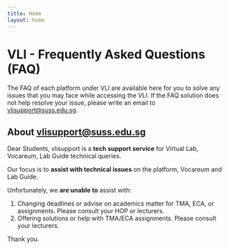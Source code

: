```yaml
---
title: Home
layout: home
---
```


# VLI - Frequently Asked Questions (FAQ)
The FAQ of each platform under VLI are available here for you to solve any issues that you may face while accessing the VLI.
If the FAQ solution does not help resolve your issue, please write an email to <vlisupport@suss.edu.sg>.

## About vlisupport@suss.edu.sg

Dear Students, vlisupport is a **tech support service** for Virtual Lab, Vocareum, Lab Guide technical queries.

Our focus is to **assist with technical issues** on the platform, Vocareum and Lab Guide. 

Unfortunately, we **are unable to** assist with: 

1. Changing deadlines or advise on academics matter for TMA, ECA, or assignments. Please consult your HOP or lecturers. 
2. Offering solutions or help with TMA/ECA assignments. Please consult your lecturers. 

Thank you. 





